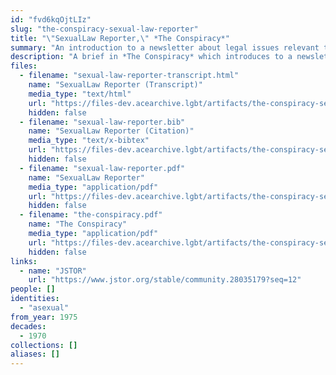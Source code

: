 ```yaml
---
id: "fvd6kqOjtLIz"
slug: "the-conspiracy-sexual-law-reporter"
title: "\"SexualLaw Reporter,\" *The Conspiracy*"
summary: "An introduction to a newsletter about legal issues relevant to queer people, including asexuals"
description: "A brief in *The Conspiracy* which introduces to a newsletter called *SexualLaw Reporter*, which intends to focus legal issues relevant to queer people, including asexuals"
files:
  - filename: "sexual-law-reporter-transcript.html"
    name: "SexualLaw Reporter (Transcript)"
    media_type: "text/html"
    url: "https://files-dev.acearchive.lgbt/artifacts/the-conspiracy-sexual-law-reporter/sexual-law-reporter-transcript.html"
    hidden: false
  - filename: "sexual-law-reporter.bib"
    name: "SexualLaw Reporter (Citation)"
    media_type: "text/x-bibtex"
    url: "https://files-dev.acearchive.lgbt/artifacts/the-conspiracy-sexual-law-reporter/sexual-law-reporter.bib"
    hidden: false
  - filename: "sexual-law-reporter.pdf"
    name: "SexualLaw Reporter"
    media_type: "application/pdf"
    url: "https://files-dev.acearchive.lgbt/artifacts/the-conspiracy-sexual-law-reporter/sexual-law-reporter.pdf"
    hidden: false
  - filename: "the-conspiracy.pdf"
    name: "The Conspiracy"
    media_type: "application/pdf"
    url: "https://files-dev.acearchive.lgbt/artifacts/the-conspiracy-sexual-law-reporter/the-conspiracy.pdf"
    hidden: false
links:
  - name: "JSTOR"
    url: "https://www.jstor.org/stable/community.28035179?seq=12"
people: []
identities:
  - "asexual"
from_year: 1975
decades:
  - 1970
collections: []
aliases: []
---
```

